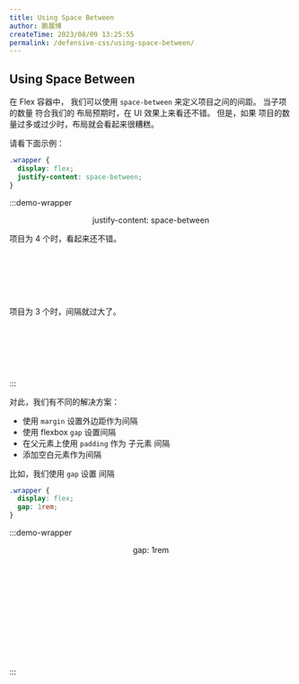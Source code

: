 ```yaml
---
title: Using Space Between
author: 鹏展博
createTime: 2023/08/09 13:25:55
permalink: /defensive-css/using-space-between/
---
```


## Using Space Between

在 Flex 容器中， 我们可以使用 `space-between` 来定义项目之间的间距。
当子项的数量 符合我们的 布局预期时，在 UI 效果上来看还不错。
但是，如果 项目的数量过多或过少时，布局就会看起来很糟糕。

请看下面示例：

<style scoped>
.flex-box {
  width: 268px;
  display: flex;
  justify-content: space-between;
  align-items: center;
  padding: 10px;
  background: var(--vp-c-bg);
  border: 1px solid var(--vp-c-divider);
  border-radius: 5px;
  box-shadow: var(--vp-shadow-2);
  margin: 20px auto;
}
.flex-box.gap {
  justify-content: flex-start;
  gap: 16px;
}
.flex-box div {
  width: 50px;
  height: 50px;
  background: var(--vp-c-brand-3);
}
</style>

```css
.wrapper {
  display: flex;
  justify-content: space-between;
}
```

:::demo-wrapper
<p align="center">justify-content: space-between</p>

项目为 4 个时，看起来还不错。

<div class="flex-box">
  <div></div>
  <div></div>
  <div></div>
  <div></div>
</div>

项目为 3 个时，间隔就过大了。
<div class="flex-box">
  <div></div>
  <div></div>
  <div></div>
</div>
:::

对此，我们有不同的解决方案：

- 使用 `margin` 设置外边距作为间隔
- 使用 flexbox `gap` 设置间隔
- 在父元素上使用 `padding` 作为 子元素 间隔
- 添加空白元素作为间隔


比如，我们使用 `gap` 设置 间隔

```css
.wrapper {
  display: flex;
  gap: 1rem;
}
```

:::demo-wrapper
<p align="center">gap: 1rem</p>


<div class="flex-box gap">
  <div></div>
  <div></div>
  <div></div>
  <div></div>
</div>

<div class="flex-box gap">
  <div></div>
  <div></div>
  <div></div>
</div>
:::

